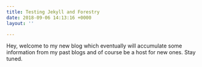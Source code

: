 ```yaml
---
title: Testing Jekyll and Forestry
date: 2018-09-06 14:13:16 +0000
layout: ''

---
```

Hey, welcome to my new blog which eventually will accumulate some information from my past blogs and of course be a host for new ones. Stay tuned.